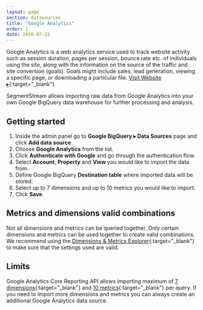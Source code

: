 ```yaml
---
layout: page
section: datasources
title: "Google Analytics"
order: 1
date: 2020-07-22
---
```


Google Analytics is a web analytics service used to track website activity such as session duration, pages per session, bounce rate etc. of individuals using the site, along with the information on the source of the traffic and site conversion (goals). Goals might include sales, lead generation, viewing a specific page, or downloading a particular file. [Visit Website ▸](https://marketingplatform.google.com/about/analytics/){:target="_blank"}

SegmentStream allows importing raw data from Google Analytics into your own Google BigQuery data warehouse for further processing and analysis.

## Getting started

1. Inside the admin panel go to **Google BigQuery ▸ Data Sources** page and click **Add data source**.
2. Choose **Google Analytics** from the list.
3. Click **Authenticate with Google** and go through the authentication flow.
4. Select **Account**, **Property** and **View** you would like to import the data from.
5. Define Google BigQuery **Destination table** where imported data will be stored.
6. Select up to 7 dimensions and up to 10 metrics you would like to import.
7. Click **Save**.

## Metrics and dimensions valid combinations

Not all dimensions and metrics can be queried together. Only certain dimensions and metrics can be used together to create valid combinations. We recommend using the [Dimensions & Metrics Explorer](https://ga-dev-tools.appspot.com/dimensions-metrics-explorer/){:target="_blank"} to make sure that the settings used are valid.

## Limits

Google Analytics Core Reporting API allows importing maximum of [7 dimensions](https://developers.google.com/analytics/devguides/reporting/core/v3/reference#dimensions){:target="_blank"} and [10 metrics](https://developers.google.com/analytics/devguides/reporting/core/v3/reference#metrics){:target="_blank"} per query. If you need to import more dimensions and metrics you can always create an additional Google Analytics data source.
